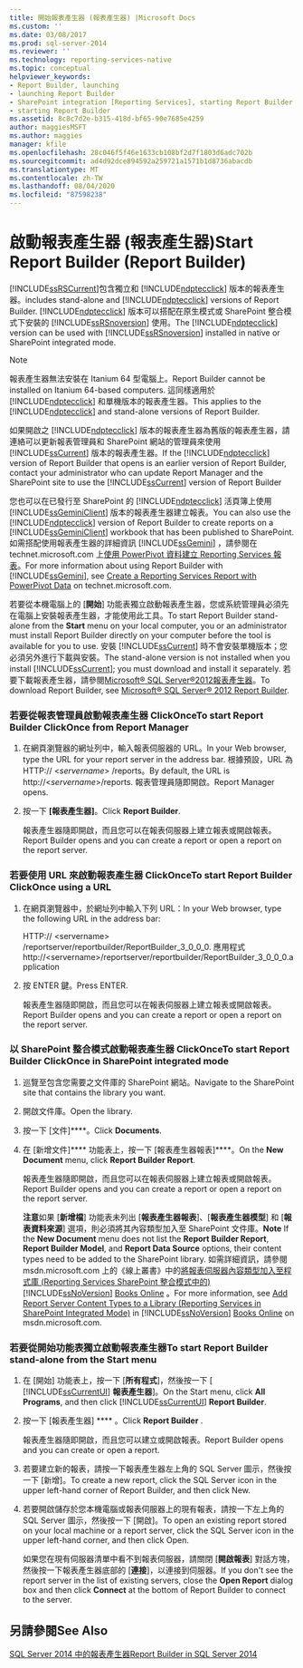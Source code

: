 ```yaml
---
title: 開始報表產生器 (報表產生器) |Microsoft Docs
ms.custom: ''
ms.date: 03/08/2017
ms.prod: sql-server-2014
ms.reviewer: ''
ms.technology: reporting-services-native
ms.topic: conceptual
helpviewer_keywords:
- Report Builder, launching
- launching Report Builder
- SharePoint integration [Reporting Services], starting Report Builder
- starting Report Builder
ms.assetid: 8c8c7d2e-b315-418d-bf65-90e7685e4259
author: maggiesMSFT
ms.author: maggies
manager: kfile
ms.openlocfilehash: 28c046f5f46e1633cb108bf2d7f1803d6adc702b
ms.sourcegitcommit: ad4d92dce894592a259721a1571b1d8736abacdb
ms.translationtype: MT
ms.contentlocale: zh-TW
ms.lasthandoff: 08/04/2020
ms.locfileid: "87598238"
---
```

# <a name="start-report-builder-report-builder"></a><span data-ttu-id="7c183-102">啟動報表產生器 (報表產生器)</span><span class="sxs-lookup"><span data-stu-id="7c183-102">Start Report Builder (Report Builder)</span></span>
  [!INCLUDE[ssRSCurrent](../../includes/ssrscurrent-md.md)]<span data-ttu-id="7c183-103">包含獨立和 [!INCLUDE[ndptecclick](../../includes/ndptecclick-md.md)] 版本的報表產生器。</span><span class="sxs-lookup"><span data-stu-id="7c183-103">includes stand-alone and [!INCLUDE[ndptecclick](../../includes/ndptecclick-md.md)] versions of Report Builder.</span></span> <span data-ttu-id="7c183-104">[!INCLUDE[ndptecclick](../../includes/ndptecclick-md.md)] 版本可以搭配在原生模式或 SharePoint 整合模式下安裝的 [!INCLUDE[ssRSnoversion](../../includes/ssrsnoversion-md.md)] 使用。</span><span class="sxs-lookup"><span data-stu-id="7c183-104">The [!INCLUDE[ndptecclick](../../includes/ndptecclick-md.md)] version can be used with [!INCLUDE[ssRSnoversion](../../includes/ssrsnoversion-md.md)] installed in native or SharePoint integrated mode.</span></span>  
  
> [!NOTE]  
>  <span data-ttu-id="7c183-105">報表產生器無法安裝在 Itanium 64 型電腦上。</span><span class="sxs-lookup"><span data-stu-id="7c183-105">Report Builder cannot be installed on Itanium 64-based computers.</span></span> <span data-ttu-id="7c183-106">這同樣適用於 [!INCLUDE[ndptecclick](../../includes/ndptecclick-md.md)] 和單機版本的報表產生器。</span><span class="sxs-lookup"><span data-stu-id="7c183-106">This applies to the [!INCLUDE[ndptecclick](../../includes/ndptecclick-md.md)] and stand-alone versions of Report Builder.</span></span>  
  
 <span data-ttu-id="7c183-107">如果開啟之 [!INCLUDE[ndptecclick](../../includes/ndptecclick-md.md)] 版本的報表產生器為舊版的報表產生器，請連絡可以更新報表管理員和 SharePoint 網站的管理員來使用 [!INCLUDE[ssCurrent](../../includes/sscurrent-md.md)] 版本的報表產生器。</span><span class="sxs-lookup"><span data-stu-id="7c183-107">If the [!INCLUDE[ndptecclick](../../includes/ndptecclick-md.md)] version of Report Builder that opens is an earlier version of Report Builder, contact your administrator who can update Report Manager and the SharePoint site to use the [!INCLUDE[ssCurrent](../../includes/sscurrent-md.md)] version of Report Builder</span></span>  
  
 <span data-ttu-id="7c183-108">您也可以在已發行至 SharePoint 的 [!INCLUDE[ndptecclick](../../includes/ndptecclick-md.md)] 活頁簿上使用 [!INCLUDE[ssGeminiClient](../../includes/ssgeminiclient-md.md)] 版本的報表產生器建立報表。</span><span class="sxs-lookup"><span data-stu-id="7c183-108">You can also use the [!INCLUDE[ndptecclick](../../includes/ndptecclick-md.md)] version of Report Builder to create reports on a [!INCLUDE[ssGeminiClient](../../includes/ssgeminiclient-md.md)] workbook that has been published to SharePoint.</span></span> <span data-ttu-id="7c183-109">如需搭配使用報表產生器的詳細資訊 [!INCLUDE[ssGemini](../../includes/ssgemini-md.md)] ，請參閱在 technet.microsoft.com 上[使用 PowerPivot 資料建立 Reporting Services 報表](https://go.microsoft.com/fwlink/?LinkId=185238)。</span><span class="sxs-lookup"><span data-stu-id="7c183-109">For more information about using Report Builder with [!INCLUDE[ssGemini](../../includes/ssgemini-md.md)], see [Create a Reporting Services Report with PowerPivot Data](https://go.microsoft.com/fwlink/?LinkId=185238) on technet.microsoft.com.</span></span>  
  
 <span data-ttu-id="7c183-110">若要從本機電腦上的 [**開始**] 功能表獨立啟動報表產生器，您或系統管理員必須先在電腦上安裝報表產生器，才能使用此工具。</span><span class="sxs-lookup"><span data-stu-id="7c183-110">To start Report Builder stand-alone from the **Start** menu on your local computer, you or an administrator must install Report Builder directly on your computer before the tool is available for you to use.</span></span> <span data-ttu-id="7c183-111">安裝 [!INCLUDE[ssCurrent](../../includes/sscurrent-md.md)] 時不會安裝單機版本；您必須另外進行下載與安裝。</span><span class="sxs-lookup"><span data-stu-id="7c183-111">The stand-alone version is not installed when you install [!INCLUDE[ssCurrent](../../includes/sscurrent-md.md)]; you must download and install it separately.</span></span> <span data-ttu-id="7c183-112">若要下載報表產生器，請參閱[Microsoft® SQL Server®2012報表產生器](https://go.microsoft.com/fwlink/?LinkId=401502)。</span><span class="sxs-lookup"><span data-stu-id="7c183-112">To download Report Builder, see [Microsoft® SQL Server® 2012 Report Builder](https://go.microsoft.com/fwlink/?LinkId=401502).</span></span>  
  
### <a name="to-start-report-builder-clickonce-from-report-manager"></a><span data-ttu-id="7c183-113">若要從報表管理員啟動報表產生器 ClickOnce</span><span class="sxs-lookup"><span data-stu-id="7c183-113">To start Report Builder ClickOnce from Report Manager</span></span>  
  
1.  <span data-ttu-id="7c183-114">在網頁瀏覽器的網址列中，輸入報表伺服器的 URL。</span><span class="sxs-lookup"><span data-stu-id="7c183-114">In your Web browser, type the URL for your report server in the address bar.</span></span> <span data-ttu-id="7c183-115">根據預設，URL 為 HTTP:// \<*servername*> /reports。</span><span class="sxs-lookup"><span data-stu-id="7c183-115">By default, the URL is http://\<*servername*>/reports.</span></span> <span data-ttu-id="7c183-116">報表管理員隨即開啟。</span><span class="sxs-lookup"><span data-stu-id="7c183-116">Report Manager opens.</span></span>  
  
2.  <span data-ttu-id="7c183-117">按一下 **[報表產生器]**。</span><span class="sxs-lookup"><span data-stu-id="7c183-117">Click **Report Builder**.</span></span>  
  
     <span data-ttu-id="7c183-118">報表產生器隨即開啟，而且您可以在報表伺服器上建立報表或開啟報表。</span><span class="sxs-lookup"><span data-stu-id="7c183-118">Report Builder opens and you can create a report or open a report on the report server.</span></span>  
  
### <a name="to-start-report-builder-clickonce-using-a-url"></a><span data-ttu-id="7c183-119">若要使用 URL 來啟動報表產生器 ClickOnce</span><span class="sxs-lookup"><span data-stu-id="7c183-119">To start Report Builder ClickOnce using a URL</span></span>  
  
1.  <span data-ttu-id="7c183-120">在網頁瀏覽器中，於網址列中輸入下列 URL：</span><span class="sxs-lookup"><span data-stu-id="7c183-120">In your Web browser, type the following URL in the address bar:</span></span>  
  
     <span data-ttu-id="7c183-121">HTTP:// \<servername> /reportserver/reportbuilder/ReportBuilder_3_0_0_0. 應用程式</span><span class="sxs-lookup"><span data-stu-id="7c183-121">http://\<servername>/reportserver/reportbuilder/ReportBuilder_3_0_0_0.application</span></span>  
  
2.  <span data-ttu-id="7c183-122">按 ENTER 鍵。</span><span class="sxs-lookup"><span data-stu-id="7c183-122">Press ENTER.</span></span>  
  
     <span data-ttu-id="7c183-123">報表產生器隨即開啟，而且您可以在報表伺服器上建立報表或開啟報表。</span><span class="sxs-lookup"><span data-stu-id="7c183-123">Report Builder opens and you can create a report or open a report on the report server.</span></span>  
  
### <a name="to-start-report-builder-clickonce-in-sharepoint-integrated-mode"></a><span data-ttu-id="7c183-124">以 SharePoint 整合模式啟動報表產生器 ClickOnce</span><span class="sxs-lookup"><span data-stu-id="7c183-124">To start Report Builder ClickOnce in SharePoint integrated mode</span></span>  
  
1.  <span data-ttu-id="7c183-125">巡覽至包含您需要之文件庫的 SharePoint 網站。</span><span class="sxs-lookup"><span data-stu-id="7c183-125">Navigate to the SharePoint site that contains the library you want.</span></span>  
  
2.  <span data-ttu-id="7c183-126">開啟文件庫。</span><span class="sxs-lookup"><span data-stu-id="7c183-126">Open the library.</span></span>  
  
3.  <span data-ttu-id="7c183-127">按一下 [文件]\*\*\*\*。</span><span class="sxs-lookup"><span data-stu-id="7c183-127">Click **Documents**.</span></span>  
  
4.  <span data-ttu-id="7c183-128">在 [新增文件]\*\*\*\* 功能表上，按一下 [報表產生器報表]\*\*\*\*。</span><span class="sxs-lookup"><span data-stu-id="7c183-128">On the **New Document** menu, click **Report Builder Report**.</span></span>  
  
     <span data-ttu-id="7c183-129">報表產生器隨即開啟，而且您可以在報表伺服器上建立報表或開啟報表。</span><span class="sxs-lookup"><span data-stu-id="7c183-129">Report Builder opens and you can create a report or open a report on the report server.</span></span>  
  
     <span data-ttu-id="7c183-130">**注意**如果 [**新增檔**] 功能表未列出 [**報表產生器報表**]、[**報表產生器模型**] 和 [**報表資料來源**] 選項，則必須將其內容類型加入至 SharePoint 文件庫。</span><span class="sxs-lookup"><span data-stu-id="7c183-130">**Note** If the **New Document** menu does not list the **Report Builder Report**, **Report Builder Model**, and **Report Data Source** options, their content types need to be added to the SharePoint library.</span></span> <span data-ttu-id="7c183-131">如需詳細資訊，請參閱 msdn.microsoft.com 上的《線上叢書》中的[將報表伺服器內容類型加入至程式庫 &#40;Reporting Services SharePoint 整合模式中的&#41;](../add-reporting-services-content-types-to-a-sharepoint-library.md) [!INCLUDE[ssNoVersion](../../includes/ssnoversion-md.md)] [Books Online](https://go.microsoft.com/fwlink/?LinkId=154888) 。</span><span class="sxs-lookup"><span data-stu-id="7c183-131">For more information, see [Add Report Server Content Types to a Library &#40;Reporting Services in SharePoint Integrated Mode&#41;](../add-reporting-services-content-types-to-a-sharepoint-library.md) in [!INCLUDE[ssNoVersion](../../includes/ssnoversion-md.md)] [Books Online](https://go.microsoft.com/fwlink/?LinkId=154888) on msdn.microsoft.com.</span></span>  
  
### <a name="to-start-report-builder-stand-alone-from-the-start-menu"></a><span data-ttu-id="7c183-132">若要從開始功能表獨立啟動報表產生器</span><span class="sxs-lookup"><span data-stu-id="7c183-132">To start Report Builder stand-alone from the Start menu</span></span>  
  
1.  <span data-ttu-id="7c183-133">在 [開始] 功能表上，按一下 [**所有程式**]，然後按一下 [ [!INCLUDE[ssCurrentUI](../../includes/sscurrentui-md.md)] **報表產生器**]。</span><span class="sxs-lookup"><span data-stu-id="7c183-133">On the Start menu, click **All Programs**, and then click [!INCLUDE[ssCurrentUI](../../includes/sscurrentui-md.md)] **Report Builder**.</span></span>  
  
2.  <span data-ttu-id="7c183-134">按一下 [報表產生器] \*\*\*\* 。</span><span class="sxs-lookup"><span data-stu-id="7c183-134">Click **Report Builder** .</span></span>  
  
     <span data-ttu-id="7c183-135">報表產生器隨即開啟，而且您可以建立或開啟報表。</span><span class="sxs-lookup"><span data-stu-id="7c183-135">Report Builder opens and you can create or open a report.</span></span>  
  
3.  <span data-ttu-id="7c183-136">若要建立新的報表，請按一下報表產生器左上角的 SQL Server 圖示，然後按一下 [新增]。</span><span class="sxs-lookup"><span data-stu-id="7c183-136">To create a new report, click the SQL Server icon in the upper left-hand corner of Report Builder, and then click New.</span></span>  
  
4.  <span data-ttu-id="7c183-137">若要開啟儲存於您本機電腦或報表伺服器上的現有報表，請按一下左上角的 SQL Server 圖示，然後按一下 [開啟]。</span><span class="sxs-lookup"><span data-stu-id="7c183-137">To open an existing report stored on your local machine or a report server, click the SQL Server icon in the upper left-hand corner, and then click Open.</span></span>  
  
     <span data-ttu-id="7c183-138">如果您在現有伺服器清單中看不到報表伺服器，請關閉 [**開啟報表**] 對話方塊，然後按一下報表產生器底部的 [**連接**]，以連接到伺服器。</span><span class="sxs-lookup"><span data-stu-id="7c183-138">If you don't see the report server in the list of existing servers, close the **Open Report** dialog box and then click **Connect** at the bottom of Report Builder to connect to the server.</span></span>  
  
## <a name="see-also"></a><span data-ttu-id="7c183-139">另請參閱</span><span class="sxs-lookup"><span data-stu-id="7c183-139">See Also</span></span>  
 [<span data-ttu-id="7c183-140">SQL Server 2014 中的報表產生器</span><span class="sxs-lookup"><span data-stu-id="7c183-140">Report Builder in SQL Server 2014</span></span>](report-builder-in-sql-server-2016.md)  
  
  
